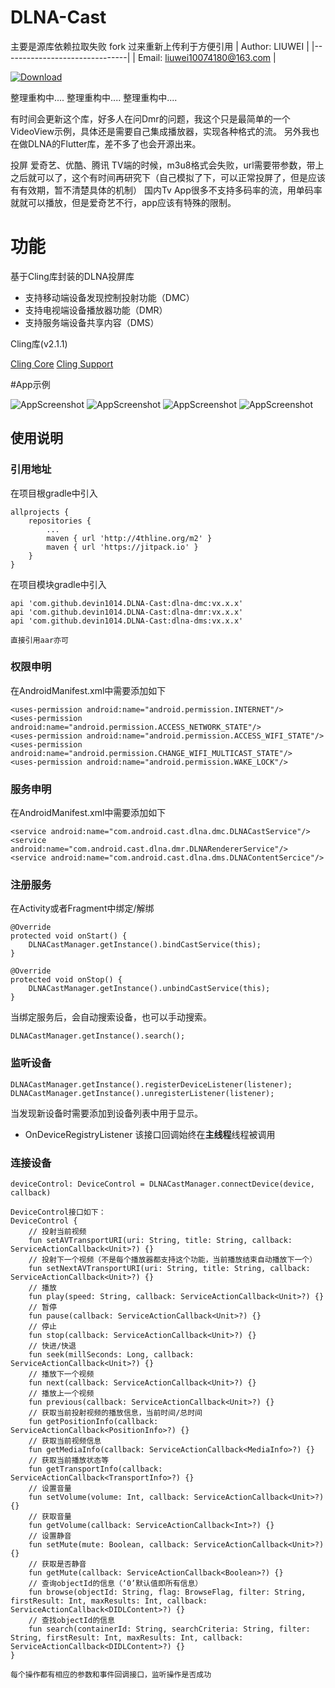 # DLNA-Cast
主要是源库依赖拉取失败 fork 过来重新上传利于方便引用
|        Author: LIUWEI         |
|-------------------------------|
| Email: liuwei10074180@163.com |

[![Download](https://jitpack.io/v/devin1014/DLNA-Cast.svg)](https://jitpack.io/#devin1014/DLNA-Cast)

整理重构中....
整理重构中....
整理重构中....

有时间会更新这个库，好多人在问Dmr的问题，我这个只是最简单的一个VideoView示例，具体还是需要自己集成播放器，实现各种格式的流。
另外我也在做DLNA的Flutter库，差不多了也会开源出来。

投屏 爱奇艺、优酷、腾讯 TV端的时候，m3u8格式会失败，url需要带参数，带上之后就可以了，这个有时间再研究下（自己模拟了下，可以正常投屏了，但是应该有有效期，暂不清楚具体的机制）
国内Tv App很多不支持多码率的流，用单码率就就可以播放，但是爱奇艺不行，app应该有特殊的限制。

# 功能

基于Cling库封装的DLNA投屏库
* 支持移动端设备发现控制投射功能（DMC）
* 支持电视端设备播放器功能（DMR）
* 支持服务端设备共享内容（DMS）

Cling库(v2.1.1)

[Cling Core](http://4thline.org/projects/cling/core/manual/cling-core-manual.xhtml)
[Cling Support](http://4thline.org/projects/cling/support/manual/cling-support-manual.xhtml)


#App示例

![AppScreenshot](https://raw.githubusercontent.com/devin1014/DLNA-Cast/master/screen/Screenshot_20230801_173015.png)
![AppScreenshot](https://raw.githubusercontent.com/devin1014/DLNA-Cast/master/screen/Screenshot_20230801_173051.png)
![AppScreenshot](https://raw.githubusercontent.com/devin1014/DLNA-Cast/master/screen/Screenshot_20230801_173059.png)
![AppScreenshot](https://raw.githubusercontent.com/devin1014/DLNA-Cast/master/screen/Screenshot_20230801_173117.png)

## 使用说明
### 引用地址
在项目根gradle中引入
```
allprojects {
    repositories {
		...
        maven { url 'http://4thline.org/m2' }
		maven { url 'https://jitpack.io' }
	}
}
```
在项目模块gradle中引入

```
api 'com.github.devin1014.DLNA-Cast:dlna-dmc:vx.x.x' 
api 'com.github.devin1014.DLNA-Cast:dlna-dmr:vx.x.x'
api 'com.github.devin1014.DLNA-Cast:dlna-dms:vx.x.x'

直接引用aar亦可
```

### 权限申明
在AndroidManifest.xml中需要添加如下

```
<uses-permission android:name="android.permission.INTERNET"/>
<uses-permission android:name="android.permission.ACCESS_NETWORK_STATE"/>
<uses-permission android:name="android.permission.ACCESS_WIFI_STATE"/>
<uses-permission android:name="android.permission.CHANGE_WIFI_MULTICAST_STATE"/>
<uses-permission android:name="android.permission.WAKE_LOCK"/>
```

### 服务申明
在AndroidManifest.xml中需要添加如下

```
<service android:name="com.android.cast.dlna.dmc.DLNACastService"/>
<service android:name="com.android.cast.dlna.dmr.DLNARendererService"/>
<service android:name="com.android.cast.dlna.dms.DLNAContentSercice"/>
```

### 注册服务
在Activity或者Fragment中绑定/解绑
```
@Override
protected void onStart() {        
    DLNACastManager.getInstance().bindCastService(this);
}

@Override
protected void onStop() {
    DLNACastManager.getInstance().unbindCastService(this);
}
```

当绑定服务后，会自动搜索设备，也可以手动搜索。
```
DLNACastManager.getInstance().search();
```

### 监听设备
```
DLNACastManager.getInstance().registerDeviceListener(listener);
DLNACastManager.getInstance().unregisterListener(listener);
```
当发现新设备时需要添加到设备列表中用于显示。
* OnDeviceRegistryListener 该接口回调始终在**主线程**线程被调用

### 连接设备
```
deviceControl: DeviceControl = DLNACastManager.connectDevice(device, callback)

DeviceControl接口如下：
DeviceControl {
    // 投射当前视频
    fun setAVTransportURI(uri: String, title: String, callback: ServiceActionCallback<Unit>?) {}
    // 投射下一个视频（不是每个播放器都支持这个功能，当前播放结束自动播放下一个）
    fun setNextAVTransportURI(uri: String, title: String, callback: ServiceActionCallback<Unit>?) {}
    // 播放
    fun play(speed: String, callback: ServiceActionCallback<Unit>?) {}
    // 暂停
    fun pause(callback: ServiceActionCallback<Unit>?) {}
    // 停止
    fun stop(callback: ServiceActionCallback<Unit>?) {}
    // 快进/快退
    fun seek(millSeconds: Long, callback: ServiceActionCallback<Unit>?) {}
    // 播放下一个视频
    fun next(callback: ServiceActionCallback<Unit>?) {}
    // 播放上一个视频
    fun previous(callback: ServiceActionCallback<Unit>?) {}
    // 获取当前投射视频的播放信息，当前时间/总时间
    fun getPositionInfo(callback: ServiceActionCallback<PositionInfo>?) {}
    // 获取当前视频信息
    fun getMediaInfo(callback: ServiceActionCallback<MediaInfo>?) {}
    // 获取当前播放状态等
    fun getTransportInfo(callback: ServiceActionCallback<TransportInfo>?) {}
    // 设置音量
    fun setVolume(volume: Int, callback: ServiceActionCallback<Unit>?) {}
    // 获取音量
    fun getVolume(callback: ServiceActionCallback<Int>?) {}
    // 设置静音
    fun setMute(mute: Boolean, callback: ServiceActionCallback<Unit>?) {}
    // 获取是否静音
    fun getMute(callback: ServiceActionCallback<Boolean>?) {}
    // 查询objectId的信息（‘0’默认值即所有信息）
    fun browse(objectId: String, flag: BrowseFlag, filter: String, firstResult: Int, maxResults: Int, callback: ServiceActionCallback<DIDLContent>?) {}
    // 查找objectId的信息
    fun search(containerId: String, searchCriteria: String, filter: String, firstResult: Int, maxResults: Int, callback: ServiceActionCallback<DIDLContent>?) {}
}

每个操作都有相应的参数和事件回调接口，监听操作是否成功
```
